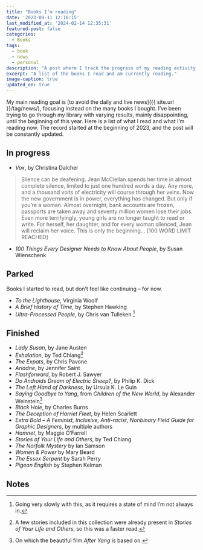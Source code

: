 ```yaml
---
title: "Books I’m reading"
date: '2023-09-11 12:16:15'
last_modified_at: '2024-02-14 12:35:31'
featured-post: false
categories:
  - Books
tags:
  - book
  - news
  - personal
description: "A post where I track the progress of my reading activity since the beginning of 2023."
excerpt: "A list of the books I read and am currently reading."
image-caption: true
updated_on: true
---
```

My main reading goal is [to avoid the daily and live news]({{ site.url }}/tag/news/), focusing instead on the many books I bought. I’ve been trying to go through my library with varying results, mainly disappointing, until the beginning of this year. Here is a list of what I read and what I’m reading now. The record started at the beginning of 2023, and the post will be constantly updated.

## In progress

- _Vox_, by Christina Dalcher
> Silence can be deafening.
Jean McClellan spends her time in almost complete silence, limited to just one hundred words a day. Any more, and a thousand volts of electricity will course through her veins.
Now the new government is in power, everything has changed. But only if you’re a woman.
Almost overnight, bank accounts are frozen, passports are taken away and seventy million women lose their jobs. Even more terrifyingly, young girls are no longer taught to read or write.
For herself, her daughter, and for every woman silenced, Jean will reclaim her voice. This is only the beginning…
[100 WORD LIMIT REACHED]
- _100 Things Every Designer Needs to Know About People_, by Susan Wienschenk

## Parked

Books I started to read, but don’t feel like continuing – for now.

- _To the Lighthouse_, Virginia Woolf
- _A Brief History of Time_, by Stephen Hawking
- _Ultra-Processed People_, by Chris van Tulleken [^UltraP]

## Finished

- _Lady Susan_, by Jane Austen
- _Exhalation_, by Ted Chiang[^TedChiang]
- _The Expats_, by Chris Pavone
- _Ariadne_, by Jennifer Saint
- _Flashforward_, by Robert J. Sawyer
- _Do Androids Dream of Electric Sheep?_, by Philip K. Dick
- _The Left Hand of Darkness_, by Ursula K. Le Guin
- _Saying Goodbye to Yang_, from _Children of the New World_, by Alexander Weinstein[^AfterYang]
- _Black Hole_, by Charles Burns
- _The Deception of Harriet Fleet_, by Helen Scarlett
- _Extra Bold – A Feminist, Inclusive, Anti-racist, Nonbinary Field Guide for Graphic Designers_, by multiple authors
- _Hamnet_, by Maggie O’Farrell
- _Stories of Your Life and Others_, by Ted Chiang
- _The Norfolk Mystery_ by Ian Samson
- _Women & Power_ by Mary Beard
- _The Essex Serpent_ by Sarah Perry
- _Pigeon English_ by Stephen Kelman

## Notes

[^UltraP]: Going very slowly with this, as it requires a state of mind I’m not always in.
[^AfterYang]: On which the beautiful film _After Yang_ is based on.
[^TedChiang]: A few stories included in this collection were already present in _Stories of Your Life and Others_, so this was a faster read.